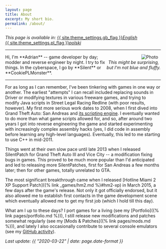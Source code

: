 ```yaml
---
layout: page
title: About
excerpt: My short bio.
permalink: /about/
---
```


*This page is available in:*
<a href="{% link pages/about.md %}"><span style="white-space:nowrap">{{ site.theme_settings.gb_flag }}*English*</span></a>
<a href="{% link pages/about-pl.md %}"><span style="white-space:nowrap">{{ site.theme_settings.pl_flag }}*polski*</span></a>

***

<div style="max-width:35%;float:right;text-align:center" >
<img style="padding:0 5%;float:right" src="https://i.imgur.com/nnXmF1k.jpg" alt="Photo">
<em><span style="display:inline-block">This might be surprising,</span>
<span style="display:inline-block">but I'm not blue and fluffy.</span></em>
</div>
Hi, I'm **Adrian** -- game developer by day; modder and reverse engineer by night. I try to fix things.
In the cyberspace, I go by **Silent** or **CookiePLMonster**.

***

For as long as I can remember, I've been tinkering with games in one way or another.
The earliest "attempts" I can recall included replacing sounds in Driver or modifying textures in various freeware games,
and trying to modify Java scripts in Street Legal Racing Redline (with poor results, however).
My first more serious work dates to 2008, when I first dived into Grand Theft Auto: San Andreas and [its scripting
engine](https://gtamods.com/wiki/SCM_language). I eventually wanted to do more than what game scripts allowed for,
and so, after around two years I got into reverse engineering the game and started experimenting with increasingly
complex assembly hacks (yes, I did code in assembly before learning any high-level languages).
Eventually, this led to me starting to use C++ in mid-2011.

Things went at their own slow pace until late 2013 when I released SilentPatch for Grand Theft Auto III and
Vice City -- a modification fixing bugs in games. This proved to be much more popular than I'd anticipated
and led to releasing more SilentPatches, first for San Andreas a few months later; then for other games,
totally unrelated to GTA.

The most significant breakthrough came when I released [Hotline Miami 2 XP Support Patch]({% link _games/hm2.md %}#hm2-xp)
in March 2015, a few days after the game's release.
Not only it got officially endorsed, but it also allowed me to establish first contacts in the game development scene which
eventually allowed me to get my first job (which I hold till this day).

What am I up to these days? I port games for a living (see my [Portfolio]({% link pages/portfolio.md %})),
I still release new modifications and patches somewhat regularly (see my [Mods & Patches]({% link pages/mods.md %})),
and lately I also occasionally contribute to several console emulators
(see my [GitHub activity](https://github.com/CookiePLMonster)).


*Last update: {{ "2020-03-22" | date: page.date-format }}*